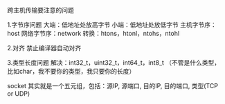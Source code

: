 跨主机传输要注意的问题

1.字节序问题
大端：低地址处放高字节
小端：低地址处放低字节
主机字节序：host
网络字节序：network
转换：htons，htonl，ntohs，ntohl

2.对齐
禁止编译器自动对齐

3.类型长度问题
解决：int32_t，uint32_t，int64_t，int8_t （不管是什么类型，比如char，我不要你的类型，我只要你的长度）

socket 其实就是一个五元组，包括：源IP, 源端口, 目的IP, 目的端口, 类型(TCP or UDP)
